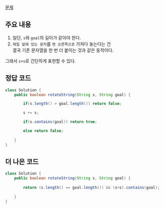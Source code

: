 [문제](https://leetcode.com/problems/rotate-string/description/)

## 주요 내용

1) 일단, `s`와 `goal`의 길이가 같아야 한다. 
2) `제일 앞에 있는 문자`를 `맨 오른쪽으로` 가져다 놓는다는 건  
  결국 기존 문자열을 한 번 더 붙이는 것과 같은 동작이다. 
  
그래서 `s+s`로 간단하게 표현할 수 있다. 

## 정답 코드 
``` java
class Solution {
    public boolean rotateString(String s, String goal) {

        if(s.length() > goal.length()) return false; 

        s += s; 

        if(s.contains(goal)) return true;

        else return false;
       
    }
}
```

## 더 나은 코드 
``` java
class Solution {
    public boolean rotateString(String s, String goal) {
    
        return (s.length() == goal.length()) && (s+s).contains(goal); 
        
    }
}
```
